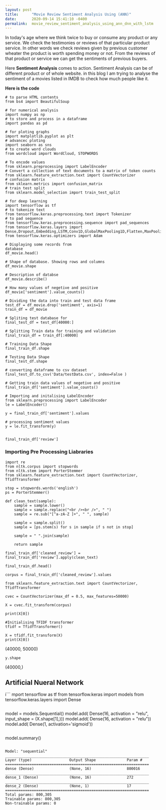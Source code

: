 ```yaml
---
layout: post
title:      "Movie Review Sentiment Analysis Using (ANN)"
date:       2020-09-14 15:41:10 -0400
permalink:  movie_review_sentiment_analysis_using_ann_dnn_with_lstm
---
```


In today's age where we think twice to buy or consume any product or any service. We check the testimonies or reviews of that particular product service. In other words we check reviews given by previous customer wheater the product is worth spending money or not. From the reviews of that product or service we can get the sentiments of previous buyers. 

Here **Sentiment Analysis** comes to action. Sentiment Analysis can be of different product or of whole website.
in this blog I am trying to analyse the sentiment of a movies listed in IMDB to check how much people like it.

**Here is the code**
```
# to parse HTML contents
from bs4 import BeautifulSoup

# for numerical analysis
import numpy as np 
# to store and process in a dataframe
import pandas as pd 

# for ploting graphs
import matplotlib.pyplot as plt
# advancec ploting
import seaborn as sns
# to create word clouds
from wordcloud import WordCloud, STOPWORDS 

# To encode values
from sklearn.preprocessing import LabelEncoder
# Convert a collection of text documents to a matrix of token counts
from sklearn.feature_extraction.text import CountVectorizer
# confusion matrix
from sklearn.metrics import confusion_matrix
# train test split
from sklearn.model_selection import train_test_split

# for deep learning 
import tensorflow as tf
# to tokenize text
from tensorflow.keras.preprocessing.text import Tokenizer
# to pad sequence 
from tensorflow.keras.preprocessing.sequence import pad_sequences
from tensorflow.keras.layers import Dense,Dropout,Embedding,LSTM,Conv1D,GlobalMaxPooling1D,Flatten,MaxPooling1D,GRU,SpatialDropout1D,Bidirectional
from tensorflow.keras.optimizers import Adam
```

```
# Displaying some records from 
database
df_movie.head()
```

```
# Shape of database. Showing rows and columns
df_movie.shape
```

```
# Description of databse
df_movie.describe()
```

```
# How many values of negetive and positive
df_movie['sentiment'].value_counts()
```

```
# Dividing the data into train and test data frame
test_df = df_movie.drop('sentiment', axis=1)
train_df = df_movie
```

```
# Spliting test database for 
final_test_df = test_df[40000:]
```

```
# Splitting Train data for training and validation
final_train_df = train_df[:40000]
```


```
# Training Data Shape
final_train_df.shape
```

```
# Testing Data Shape
final_test_df.shape
```

```
# converting dataframe to csv dataset
final_test_df.to_csv('Data/testData.csv', index=False )
```

```
# Getting train data values of negetive and positive
final_train_df['sentiment'].value_counts()
```


```
# Importing and initalising LabelEncoder
from sklearn.preprocessing import LabelEncoder
le = LabelEncoder()
```

```
y = final_train_df['sentiment'].values
```

```
# processing sentiment values
y = le.fit_transform(y)
```

```

final_train_df['review']

```


### Importing Pre Processing Liabraries

```
import re
from nltk.corpus import stopwords
from nltk.stem import PorterStemmer
from sklearn.feature_extraction.text import CountVectorizer, TfidfTransformer
```

```
stop = stopwords.words('english')
ps = PorterStemmer()
```

```
def clean_text(sample):
    sample = sample.lower()
    sample = sample.replace("<br /><br />", " ")
    sample = re.sub("[^a-zA-Z ]+", " ", sample)
    
    sample = sample.split()
    sample = [ps.stem(s) for s in sample if s not in stop]
    
    sample = " ".join(sample)
    
    return sample
```

```
final_train_df['cleaned_review'] = final_train_df['review'].apply(clean_text)
```

```
final_train_df.head()
```

```
corpus = final_train_df['cleaned_review'].values
```

```
from sklearn.feature_extraction.text import CountVectorizer, TfidfTransformer
```

```
cvec = CountVectorizer(max_df = 0.5, max_features=50000)
```

```
X = cvec.fit_transform(corpus)
```

```
print(X[0])
```

```
#Initialising TFIDF transformer
tfidf = TfidfTransformer()
```

```
X = tfidf.fit_transform(X)
print(X[0])
```
(40000, 50000)

```
y.shape
```
(40000,)

## Artificial Nueral Network


i```
mport tensorflow as tf
from tensorflow.keras import models
from tensorflow.keras.layers import Dense
```

```
model = models.Sequential()
model.add( Dense(16, activation = "relu", input_shape = (X.shape[1],)))
model.add( Dense(16, activation = "relu"))
model.add( Dense(1, activation='sigmoid'))
```

```
model.summary()
```

Model: "sequential"
_________________________________________________________________
Layer (type)                 Output Shape              Param #   
=================================================================
dense (Dense)                (None, 16)                800016    
_________________________________________________________________
dense_1 (Dense)              (None, 16)                272       
_________________________________________________________________
dense_2 (Dense)              (None, 1)                 17        
=================================================================
Total params: 800,305
Trainable params: 800,305
Non-trainable params: 0







